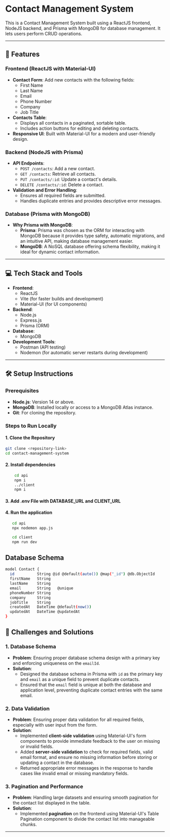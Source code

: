 # Contact Management System

This is a Contact Management System built using a ReactJS frontend, NodeJS backend, and Prisma with MongoDB for database management. It lets users perform CRUD operations.

---

## 🚀 Features

### Frontend (ReactJS with Material-UI)
- **Contact Form**: Add new contacts with the following fields:
  - First Name
  - Last Name
  - Email
  - Phone Number
  - Company
  - Job Title
- **Contacts Table**:
  - Displays all contacts in a paginated, sortable table.
  - Includes action buttons for editing and deleting contacts.
- **Responsive UI**: Built with Material-UI for a modern and user-friendly design.

### Backend (NodeJS with Prisma)
- **API Endpoints**:
  - `POST /contacts`: Add a new contact.
  - `GET /contacts`: Retrieve all contacts.
  - `PUT /contacts/:id`: Update a contact's details.
  - `DELETE /contacts/:id`: Delete a contact.
- **Validation and Error Handling**:
  - Ensures all required fields are submitted.
  - Handles duplicate entries and provides descriptive error messages.

### Database (Prisma with MongoDB)
- **Why Prisma with MongoDB**:
  - **Prisma**: Prisma was chosen as the ORM for interacting with MongoDB because it provides type safety, automatic migrations, and an intuitive API, making database management easier.
  - **MongoDB**: A NoSQL database offering schema flexibility, making it ideal for dynamic contact information.
---

## 💻 Tech Stack and Tools

- **Frontend**:
  - ReactJS
  - Vite (for faster builds and development)
  - Material-UI (for UI components)
- **Backend**:
  - Node.js
  - Express.js
  - Prisma (ORM)
- **Database**:
  - MongoDB
- **Development Tools**:
  - Postman (API testing)
  - Nodemon (for automatic server restarts during development)

---

## 🛠️ Setup Instructions

### Prerequisites
- **Node.js**: Version 14 or above.
- **MongoDB**: Installed locally or access to a MongoDB Atlas instance.
- **Git**: For cloning the repository.

### Steps to Run Locally

#### 1. Clone the Repository
```bash
git clone <repository-link>
cd contact-management-system
```
#### 2. Install dependencies
``` bash
    cd api
    npm i
    ../client
    npm i
```
#### 3. Add .env File with DATABASE_URL and CLIENT_URL

#### 4. Run the application
```bash 
   cd api 
   npx nodemon app.js

   cd client 
   npm run dev
```

## Database Schema

```bash
model Contact {
  id          String @id @default(auto()) @map("_id") @db.ObjectId
  firstName   String
  lastName    String
  email       String   @unique
  phoneNumber String
  company     String
  jobTitle    String
  createdAt   DateTime @default(now())
  updatedAt   DateTime @updatedAt
}
```

## 📝 Challenges and Solutions

### 1. **Database Schema**
- **Problem**: Ensuring proper database schema design with a primary key and enforcing uniqueness on the `emailId`.
- **Solution**: 
  - Designed the database schema in Prisma with `id` as the primary key and `email` as a unique field to prevent duplicate contacts.
  - Ensured that the `email` field is unique at both the database and application level, preventing duplicate contact entries with the same email.

### 2. **Data Validation**
- **Problem**: Ensuring proper data validation for all required fields, especially with user input from the form.
- **Solution**: 
  - Implemented **client-side validation** using Material-UI's form components to provide immediate feedback to the user on missing or invalid fields.
  - Added **server-side validation** to check for required fields, valid email format, and ensure no missing information before storing or updating a contact in the database.
  - Returned appropriate error messages in the response to handle cases like invalid email or missing mandatory fields.

### 3. **Pagination and Performance**
- **Problem**: Handling large datasets and ensuring smooth pagination for the contact list displayed in the table.
- **Solution**: 
  - Implemented **pagination** on the frontend using Material-UI's Table Pagination component to divide the contact list into manageable chunks.
---








